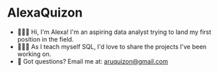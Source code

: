 # AlexaQuizon

- 🙋🏻‍♀️ Hi, I'm Alexa! I'm an aspiring data analyst trying to land my first position in the field.
- 👩🏻‍💻 As I teach myself SQL, I'd love to share the projects I've been working on.
- 📧 Got questions? Email me at: aruquizon@gmail.com

<!---
ARQuizon/AlexaQuizon is a special repository because its `README.md` (this file) appears on your GitHub profile.
You can click the Preview link to take a look at your changes.
--->

